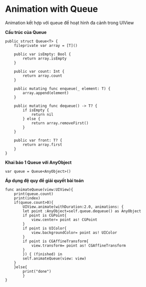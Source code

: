 # **Animation with Queue**

Animation kết hợp với queue để hoạt hình đa cảnh trong UIView

**Cấu trúc của Queue**

```
public struct Queue<T> {
    fileprivate var array = [T]()

    public var isEmpty: Bool {
        return array.isEmpty
    }

    public var count: Int {
        return array.count
    }

    public mutating func enqueue(_ element: T) {
        array.append(element)
    }

    public mutating func dequeue() -> T? {
        if isEmpty {
            return nil
        } else {
            return array.removeFirst()
        }
    }

    public var front: T? {
        return array.first
    }
}
```

**Khai báo 1 Queue với AnyObject**

```
var queue = Queue<AnyObject>()
```

**Áp dụng đệ quy để giải quyết bài toán**

```
func animateQueue(view:UIView){
    print(queue.count)
    print(index)
    if(queue.count>0){
        UIView.animate(withDuration:2.0, animations: {
        let point :AnyObject=self.queue.dequeue() as AnyObject
        if point is CGPoint{
            view.center= point as! CGPoint
        }
        if point is UIColor{
            view.backgroundColor= point as! UIColor
        }
        if point is CGAffineTransform{
            view.transform= point as! CGAffineTransform
        }
        }) { (finished) in
        self.animateQueue(view: view)
    }
    }else{
        print("done")
        }
}
```



